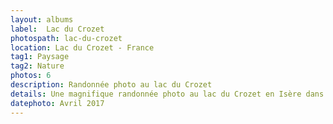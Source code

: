 ```yaml
---
layout: albums
label:  Lac du Crozet
photospath: lac-du-crozet
location: Lac du Crozet - France
tag1: Paysage
tag2: Nature
photos: 6
description: Randonnée photo au lac du Crozet
details: Une magnifique randonnée photo au lac du Crozet en Isère dans la massif de Belledonne. La randonnée est très accessible et propose tout du long une magnifique vue sur le massif ainsi que sur la vallée du Grésivaudan. Une fois en haut, le lac s'impose, bien qu'encore glacé cette fois-ci. La randonnée idéale pour occuper une journée; si vous avez le temps, vous pouvez prolonger la marche et aller jusqu'aux lacs du Domènon. Entre le lac du Crozet et ceux du Domènon vous trouverez le Refuge de la Pra, idéale pour passer la nuit en montagne.
datephoto: Avril 2017
---
```


